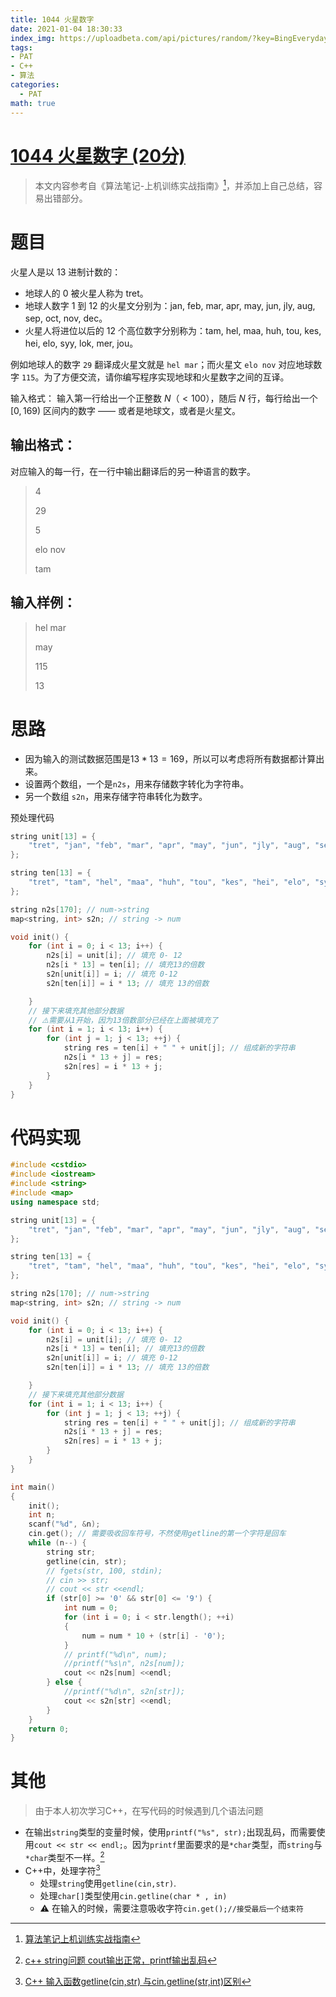 ```yaml
---
title: 1044 火星数字
date: 2021-01-04 18:30:33
index_img: https://uploadbeta.com/api/pictures/random/?key=BingEverydayWallpaperPicture
tags:
- PAT
- C++
- 算法
categories:
  - PAT
math: true
---
```


# [1044 火星数字 (20分)](https://pintia.cn/problem-sets/994805260223102976/problems/994805279328157696)

> 本文内容参考自《算法笔记-上机训练实战指南》[^1]，并添加上自己总结，容易出错部分。

# 题目

火星人是以 13 进制计数的：

- 地球人的 0 被火星人称为 tret。
- 地球人数字 1 到 12 的火星文分别为：jan, feb, mar, apr, may, jun, jly, aug, sep, oct, nov, dec。
- 火星人将进位以后的 12 个高位数字分别称为：tam, hel, maa, huh, tou, kes, hei, elo, syy, lok, mer, jou。

例如地球人的数字 `29` 翻译成火星文就是 `hel mar`；而火星文 `elo nov` 对应地球数字 `115`。为了方便交流，请你编写程序实现地球和火星数字之间的互译。

输入格式：
输入第一行给出一个正整数 $N（<100）$，随后 $N$ 行，每行给出一个 $[0, 169)$ 区间内的数字 —— 或者是地球文，或者是火星文。

## 输出格式：

对应输入的每一行，在一行中输出翻译后的另一种语言的数字。

> 4
>
> 29
>
> 5
>
> elo nov
>
> tam

## 输入样例：

> hel mar
>
> may
>
> 115
>
> 13

# 思路

- 因为输入的测试数据范围是$13*13=169$，所以可以考虑将所有数据都计算出来。
- 设置两个数组，一个是`n2s`，用来存储数字转化为字符串。
- 另一个数组 `s2n`，用来存储字符串转化为数字。

预处理代码
```c++
string unit[13] = {
    "tret", "jan", "feb", "mar", "apr", "may", "jun", "jly", "aug", "sep", "oct", "nov", "dec"
};

string ten[13] = {
    "tret", "tam", "hel", "maa", "huh", "tou", "kes", "hei", "elo", "syy", "lok", "mer", "jou"
};

string n2s[170]; // num->string
map<string, int> s2n; // string -> num

void init() {
    for (int i = 0; i < 13; i++) {
        n2s[i] = unit[i]; // 填充 0- 12
        n2s[i * 13] = ten[i]; // 填充13的倍数
        s2n[unit[i]] = i; // 填充 0-12
        s2n[ten[i]] = i * 13; // 填充 13的倍数

    }
    // 接下来填充其他部分数据
	// ⚠️需要从1开始，因为13倍数部分已经在上面被填充了
    for (int i = 1; i < 13; i++) {
        for (int j = 1; j < 13; ++j) {
            string res = ten[i] + " " + unit[j]; // 组成新的字符串
            n2s[i * 13 + j] = res;
            s2n[res] = i * 13 + j;
        }
    }
}
```

# 代码实现

```C++
#include <cstdio>
#include <iostream>
#include <string>
#include <map>
using namespace std;

string unit[13] = {
    "tret", "jan", "feb", "mar", "apr", "may", "jun", "jly", "aug", "sep", "oct", "nov", "dec"
};

string ten[13] = {
    "tret", "tam", "hel", "maa", "huh", "tou", "kes", "hei", "elo", "syy", "lok", "mer", "jou"
};

string n2s[170]; // num->string
map<string, int> s2n; // string -> num

void init() {
    for (int i = 0; i < 13; i++) {
        n2s[i] = unit[i]; // 填充 0- 12
        n2s[i * 13] = ten[i]; // 填充13的倍数
        s2n[unit[i]] = i; // 填充 0-12
        s2n[ten[i]] = i * 13; // 填充 13的倍数

    }
    // 接下来填充其他部分数据
    for (int i = 1; i < 13; i++) {
        for (int j = 1; j < 13; ++j) {
            string res = ten[i] + " " + unit[j]; // 组成新的字符串
            n2s[i * 13 + j] = res;
            s2n[res] = i * 13 + j;
        }
    }
}

int main()
{
    init();
    int n;
    scanf("%d", &n);
    cin.get(); // 需要吸收回车符号，不然使用getline的第一个字符是回车
    while (n--) {
        string str;
        getline(cin, str);
        // fgets(str, 100, stdin);
        // cin >> str;
        // cout << str <<endl;
        if (str[0] >= '0' && str[0] <= '9') {
            int num = 0;
            for (int i = 0; i < str.length(); ++i)
            {
                num = num * 10 + (str[i] - '0');
            }
            // printf("%d\n", num);
            //printf("%s\n", n2s[num]);
            cout << n2s[num] <<endl;
        } else {
            //printf("%d\n", s2n[str]);
            cout << s2n[str] <<endl;
        }
    }
    return 0;
}
```

# 其他

> 由于本人初次学习C++，在写代码的时候遇到几个语法问题

- 在输出`string`类型的变量时候，使用`printf("%s", str);`出现乱码，而需要使用`cout << str << endl;`。因为`printf`里面要求的是`*char`类型，而`string`与`*char`类型不一样。[^2]
- C++中，处理字符[^3]
	- 处理`string`使用`getline(cin,str)`.
	- 处理`char[]`类型使用`cin.getline(char * , in)`
	- ⚠️ 在输入的时候，需要注意吸收字符`cin.get();//接受最后一个结束符`


[^1]: [算法笔记上机训练实战指南](https://book.douban.com/subject/30162908/)
[^2]: [c++ string问题 cout输出正常，printf输出乱码](https://blog.csdn.net/qinweixin/article/details/51743962)
[^3]: [C++ 输入函数getline(cin,str) 与cin.getline(str,int)区别](https://blog.csdn.net/xumengxing/article/details/6664436)
